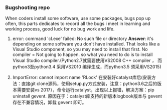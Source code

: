 ### Bugshooting repo
When coders install some software, use some packages, bugs pop up often, this parts dedicates to record all the bugs i meet in learning and working process, good luck for no bug work and life.

1. error: command 'cl.exe' failed: No such file or directory
**Answer**: it's depending on some software you don't have installed. That looks like a Visual Studio component, so you may need to install that first. No compiler = Not going to happen. so what you need to do is to install Visual Studio compiler.(Python2.7就需要使用VS2008 C++ compiler ， 而python3至python3.4 采用VS2010 编译生成，而python3.5 须采用VS2015)

2. ImportError: cannot import name 'RLock'
在安装好catalyst库后(安装方法：直接git clone源码，使用setup.py方式安装，注意：python3.6之后的版本需要安装vs 2017），命令运行catalyst，出现以上报错，解决方案：pip uninstall gevent. 原因在于：catalyst库支持的新版本logbook版本与 gevent 存在不兼容情况，卸载 gevent 即可。

